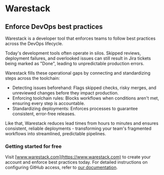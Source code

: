 # Warestack

## Enforce DevOps best practices

Warestack is a developer tool that enforces teams to follow best practices across the DevOps lifecycle.

Today's development tools often operate in silos. Skipped reviews, deployment failures, and overlooked issues can still result in Jira tickets being marked as "Done", leading to unpredictable production errors.

Warestack fills these operational gaps by connecting and standardizing steps across the toolchain:

- Detecting issues beforehand: Flags skipped checks, risky merges, and unreviewed changes before they impact production.
- Enforcing toolchain rules: Blocks workflows when conditions aren't met, ensuring every step is accountable.
- Standardizing deployments: Enforces processes to guarantee consistent, error-free releases.

Like that, Warestack reduces lead times from hours to minutes and ensures consistent, reliable deployments - transforming your team's fragmented workflows into streamlined, predictable pipelines.

### Getting started for free

Visit [www.warestack.com](https://www.warestack.com) to create your account and enforce best practices today. For detailed instructions on configuring GitHub access, refer to [our documentation](https://www.warestack.com/documentation).
